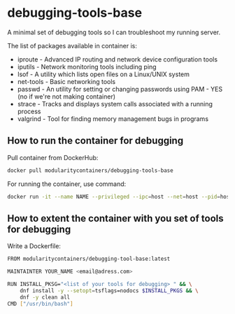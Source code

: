 # debugging-tools-base
A minimal set of debugging tools so I can troubleshoot my running server.

The list of packages available in container is:

 * iproute -  Advanced IP routing and network device configuration tools
 * iputils - Network monitoring tools including ping
 * lsof - A utility which lists open files on a Linux/UNIX system
 * net-tools - Basic networking tools
 * passwd - An utility for setting or changing passwords using PAM - YES (no if we're not making container)
 * strace - Tracks and displays system calls associated with a running process
 * valgrind - Tool for finding memory management bugs in programs


## How to run the container for debugging

Pull container from DockerHub:

```bash
docker pull modularitycontainers/debugging-tools-base
```

For running the container, use command:

```bash
docker run -it --name NAME --privileged --ipc=host --net=host --pid=host -e HOST=/host -e NAME=NAME -e IMAGE=IMAGE -v /run:/run -v /var/log:/var/log -v /etc/machine-id:/etc/machine-id -v /etc/localtime:/etc/localtime -v /:/host debugging-tools-base
```


## How to extent the container with you set of tools for debugging

Write a Dockerfile:

```bash
FROM modularitycontainers/debugging-tool-base:latest

MAINTAINTER YOUR_NAME <email@adress.com>

RUN INSTALL_PKSG="<list of your tools for debugging> " && \
    dnf install -y --setopt=tsflags=nodocs $INSTALL_PKGS && \
    dnf -y clean all
CMD ["/usr/bin/bash"]

```